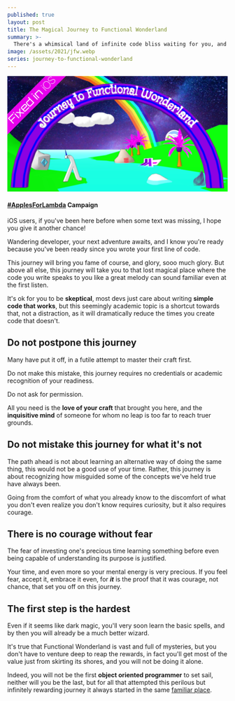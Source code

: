 ```yaml
---
published: true
layout: post
title: The Magical Journey to Functional Wonderland
summary: >-
  There's a whimsical land of infinite code bliss waiting for you, and the journey starts right here
image: /assets/2021/jfw.webp
series: journey-to-functional-wonderland
---
```


![splash](/assets/2021/jfw.webp)

<div class="message">
  <h4><a href="https://twitter.com/luwvis/status/1372144028565770248">#ApplesForLambda</a> Campaign</h4>
  iOS users, if you've been here before when some text was missing, I hope you give it another chance! 
</div>

Wandering developer, your next adventure awaits, and I know you're ready because you've been ready since you wrote your first line of code.

This journey will bring you fame of course, and glory, sooo much glory. But above all else, this journey will take you to that lost magical place where the code you write speaks to you like a great melody can sound familiar even at the first listen.

It's ok for you to be **skeptical**, most devs just care about writing **simple code that works**, but this seemingly academic topic is a shortcut towards that, not a distraction, as it will dramatically reduce the times you create code that doesn't.

## Do not postpone this journey

Many have put it off, in a futile attempt to master their craft first.

Do not make this mistake, this journey requires no credentials or academic recognition of your readiness.

Do not ask for permission.

All you need is the **love of your craft** that brought you here, and the **inquisitive mind** of someone for whom no leap is too far to reach truer grounds.

## Do not mistake this journey for what it's not

The path ahead is not about learning an alternative way of doing the same thing, this would not be a good use of your time. Rather, this journey is about recognizing how misguided some of the concepts we've held true have always been.

Going from the comfort of what you already know to the discomfort of what you don't even realize you don't know requires curiosity, but it also requires courage.

## There is no courage without fear

The fear of investing one's precious time learning something before even being capable of understanding its purpose is justified.

Your time, and even more so your mental energy is very precious. If you feel fear, accept it, embrace it even, for ***it*** is the proof that it was courage, not chance, that set you off on this journey.

## The first step is the hardest

Even if it seems like dark magic, you'll very soon learn the basic spells, and by then you will already be a much better wizard.

It's true that Functional Wonderland is vast and full of mysteries, but you don't have to venture deep to reap the rewards, in fact you'll get most of the value just from skirting its shores, and you will not be doing it alone.

Indeed, you will not be the first **object oriented programmer** to set sail, neither will you be the last, but for all that attempted this perilous but infinitely rewarding journey it always started in the same [familiar place](/fun/2021/03/04/the-objects-you-know-and-love/).